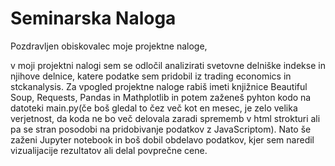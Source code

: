 # Seminarska Naloga
Pozdravljen obiskovalec moje projektne naloge,

v moji projektni nalogi sem se odločil analizirati svetovne delniške indekse in njihove
delnice, katere podatke sem pridobil iz trading economics in stckanalysis.
Za vpogled projektne naloge rabiš imeti knjižnice Beautiful Soup, Requests, Pandas in Mathplotlib in potem zaženeš 
pyhton kodo na datoteki main.py(če boš gledal to čez
več kot en mesec, je zelo velika verjetnost, da koda ne bo več delovala zaradi sprememb v html 
strokturi ali pa se stran posodobi na pridobivanje podatkov z JavaScriptom). Nato še zaženi Jupyter
notebook in boš dobil obdelavo podatkov, kjer sem naredil vizualijacije rezultatov ali delal povprečne cene.
